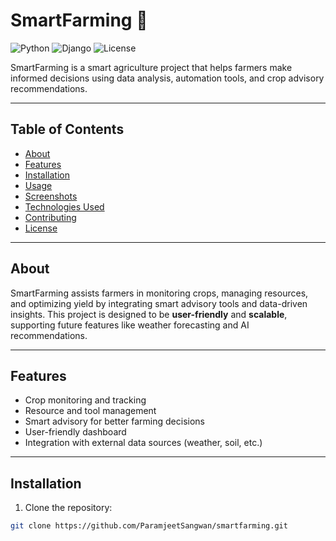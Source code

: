# SmartFarming 🌱

![Python](https://img.shields.io/badge/Python-3.11-blue)
![Django](https://img.shields.io/badge/Django-4.2-green)
![License](https://img.shields.io/badge/License-MIT-lightgrey)

SmartFarming is a smart agriculture project that helps farmers make informed decisions using data analysis, automation tools, and crop advisory recommendations.

---

## Table of Contents
- [About](#about)
- [Features](#features)
- [Installation](#installation)
- [Usage](#usage)
- [Screenshots](#screenshots)
- [Technologies Used](#technologies-used)
- [Contributing](#contributing)
- [License](#license)

---

## About
SmartFarming assists farmers in monitoring crops, managing resources, and optimizing yield by integrating smart advisory tools and data-driven insights. This project is designed to be **user-friendly** and **scalable**, supporting future features like weather forecasting and AI recommendations.

---

## Features
- Crop monitoring and tracking  
- Resource and tool management  
- Smart advisory for better farming decisions  
- User-friendly dashboard  
- Integration with external data sources (weather, soil, etc.)  

---

## Installation
1. Clone the repository:
```bash
git clone https://github.com/ParamjeetSangwan/smartfarming.git
